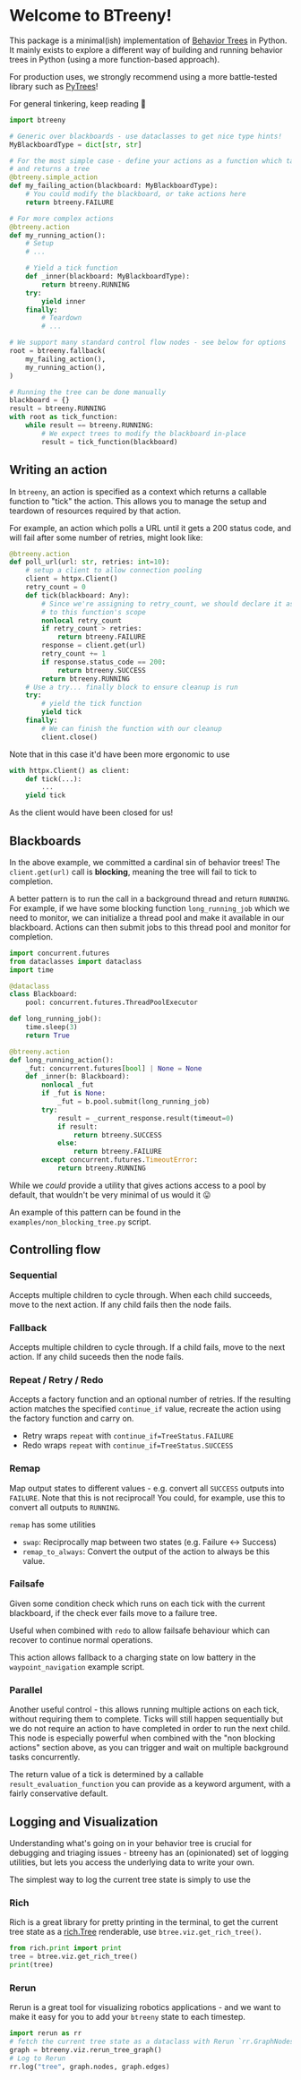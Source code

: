 # Welcome to BTreeny!

This package is a minimal(ish) implementation of [Behavior Trees](https://en.wikipedia.org/wiki/Behavior_tree_(artificial_intelligence,_robotics_and_control)) in Python. It mainly exists to explore a different way of building and running behavior trees in Python (using a more function-based approach).

For production uses, we strongly recommend using a more battle-tested library such as [PyTrees](https://py-trees.readthedocs.io/en/devel/)!

For general tinkering, keep reading 👀

```python
import btreeny

# Generic over blackboards - use dataclasses to get nice type hints!
MyBlackboardType = dict[str, str]

# For the most simple case - define your actions as a function which takes a blackbaord
# and returns a tree
@btreeny.simple_action
def my_failing_action(blackboard: MyBlackboardType):
    # You could modify the blackboard, or take actions here
    return btreeny.FAILURE

# For more complex actions
@btreeny.action
def my_running_action():
    # Setup
    # ...

    # Yield a tick function
    def _inner(blackboard: MyBlackboardType):
        return btreeny.RUNNING
    try:
        yield inner
    finally:
        # Teardown
        # ...

# We support many standard control flow nodes - see below for options
root = btreeny.fallback(
    my_failing_action(),
    my_running_action(),
)

# Running the tree can be done manually
blackboard = {}
result = btreeny.RUNNING
with root as tick_function:
    while result == btreeny.RUNNING:
        # We expect trees to modify the blackboard in-place
        result = tick_function(blackboard)
```


## Writing an action

In `btreeny`, an action is specified as a context which returns a callable function to "tick" the action. This allows you to manage the setup and teardown of resources required by that action.

For example, an action which polls a URL until it gets a 200 status code, and will fail after some number of retries, might look like:

```python
@btreeny.action
def poll_url(url: str, retries: int=10):
    # setup a client to allow connection pooling
    client = httpx.Client()
    retry_count = 0
    def tick(blackboard: Any):
        # Since we're assigning to retry_count, we should declare it as nonlocal
        # to this function's scope
        nonlocal retry_count
        if retry_count > retries:
            return btreeny.FAILURE
        response = client.get(url)
        retry_count += 1
        if response.status_code == 200:
            return btreeny.SUCCESS
        return btreeny.RUNNING
    # Use a try... finally block to ensure cleanup is run
    try:
        # yield the tick function
        yield tick
    finally:
        # We can finish the function with our cleanup
        client.close()
```

Note that in this case it'd have been more ergonomic to use 

```python
with httpx.Client() as client:
    def tick(...):
        ...
    yield tick
```

As the client would have been closed for us!


## Blackboards

In the above example, we committed a cardinal sin of behavior trees! The `client.get(url)` call is **blocking**, meaning the tree will fail to tick to completion.

A better pattern is to run the call in a background thread and return `RUNNING`. For example, if we have some blocking function `long_running_job` which we need to monitor, we can initialize a thread pool and make it available in our blackboard. Actions can then submit jobs to this thread pool and monitor for completion.

```python
import concurrent.futures
from dataclasses import dataclass
import time

@dataclass
class Blackboard:
    pool: concurrent.futures.ThreadPoolExecutor

def long_running_job():
    time.sleep(3)
    return True

@btreeny.action
def long_running_action():
    _fut: concurrent.futures[bool] | None = None
    def _inner(b: Blackboard):
        nonlocal _fut
        if _fut is None:
            _fut = b.pool.submit(long_running_job)
        try:
            result = _current_response.result(timeout=0)
            if result:
                return btreeny.SUCCESS
            else:
                return btreeny.FAILURE
        except concurrent.futures.TimeoutError:
            return btreeny.RUNNING
```

While we _could_ provide a utility that gives actions access to a pool by default, that wouldn't be very minimal of us would it 😛

An example of this pattern can be found in the `examples/non_blocking_tree.py` script.

## Controlling flow

### Sequential
Accepts multiple children to cycle through. When each child succeeds, move to the next action. If any child fails then the node fails.

### Fallback
Accepts multiple children to cycle through. If a child fails, move to the next action. If any child suceeds then the node fails.

### Repeat / Retry / Redo
Accepts a factory function and an optional number of retries. If the resulting action matches the specified `continue_if` value, recreate the action using the factory function and carry on.

- Retry wraps `repeat` with `continue_if=TreeStatus.FAILURE`
- Redo wraps `repeat` with `continue_if=TreeStatus.SUCCESS`

### Remap
Map output states to different values - e.g. convert all `SUCCESS` outputs into `FAILURE`. Note that this is not reciprocal! You could, for example, use this to convert all outputs to `RUNNING`.

`remap` has some utilities
- `swap`: Reciprocally map between two states (e.g. Failure <-> Success)
- `remap_to_always`: Convert the output of the action to always be this value.

### Failsafe
Given some condition check which runs on each tick with the current blackboard, if the check ever fails move to a failure tree.

Useful when combined with `redo` to allow failsafe behaviour which can recover to continue normal operations.

This action allows fallback to a charging state on low battery in the `waypoint_navigation` example script.

### Parallel

Another useful control - this allows running multiple actions on each tick, without requiring them to complete. Ticks will still happen sequentially but we do not require an action to have completed in order to run the next child. This node is especially powerful when combined with the "non blocking actions" section above, as you can trigger and wait on multiple background tasks concurrently.

The return value of a tick is determined by a callable `result_evaluation_function` you can provide as a keyword argument, with a fairly conservative default.

## Logging and Visualization

Understanding what's going on in your behavior tree is crucial for debugging and triaging issues - btreeny has an (opinionated) set of logging utilities, but lets you access the underlying data to write your own.

The simplest way to log the current tree state is simply to use the 

### Rich 

Rich is a great library for pretty printing in the terminal, to get the current tree state as a [rich.Tree](https://rich.readthedocs.io/en/stable/tree.html) renderable, use `btree.viz.get_rich_tree()`.

```python
from rich.print import print
tree = btree.viz.get_rich_tree()
print(tree)
```

### Rerun

Rerun is a great tool for visualizing robotics applications - and we want to make it easy for you to add your `btreeny` state to each timestep.

```python
import rerun as rr
# fetch the current tree state as a dataclass with Rerun `rr.GraphNodes` and `rr.GraphEdges`
graph = btreeny.viz.rerun_tree_graph()
# Log to Rerun
rr.log("tree", graph.nodes, graph.edges)
```